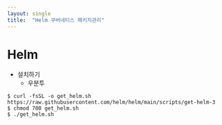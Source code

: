 ```yaml
---
layout: single
title:  "Helm 쿠버네티스 패키지관리"
---
```


# Helm

- 설치하기
  - 우분투
```
$ curl -fsSL -o get_helm.sh https://raw.githubusercontent.com/helm/helm/main/scripts/get-helm-3
$ chmod 700 get_helm.sh
$ ./get_helm.sh
```


